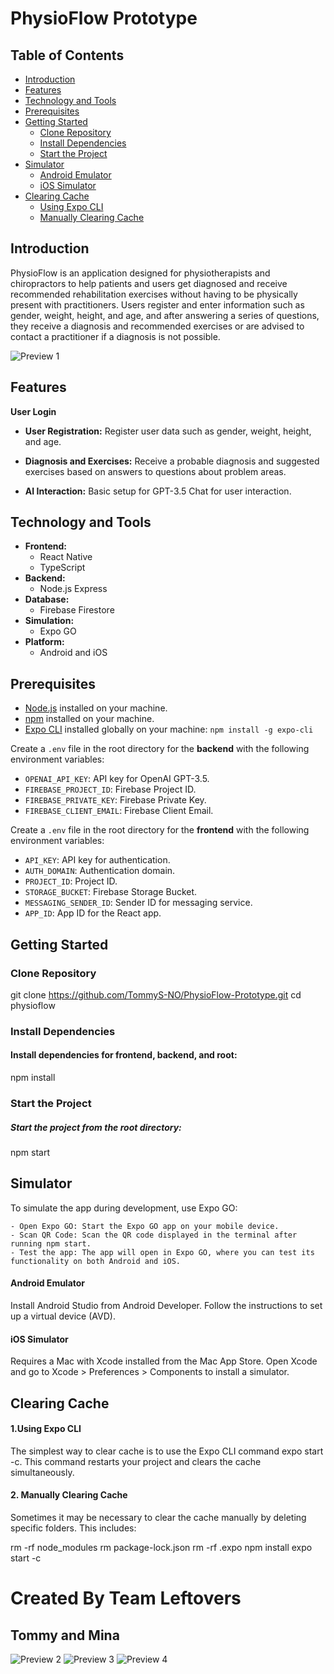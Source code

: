 # PhysioFlow Prototype

## Table of Contents

- [Introduction](#introduction)
- [Features](#features)
- [Technology and Tools](#technology-and-tools)
- [Prerequisites](#prerequisites)
- [Getting Started](#getting-started)
  - [Clone Repository](#clone-repository)
  - [Install Dependencies](#install-dependencies)
  - [Start the Project](#start-the-project)
- [Simulator](#simulator)
  - [Android Emulator](#android-emulator)
  - [iOS Simulator](#ios-simulator)
- [Clearing Cache](#clearing-cache)
  - [Using Expo CLI](#using-expo-cli)
  - [Manually Clearing Cache](#manually-clearing-cache)

## Introduction

PhysioFlow is an application designed for physiotherapists and chiropractors to help patients and users get diagnosed and receive recommended rehabilitation exercises without having to be physically present with practitioners. Users register and enter information such as gender, weight, height, and age, and after answering a series of questions, they receive a diagnosis and recommended exercises or are advised to contact a practitioner if a diagnosis is not possible.

   ![Preview 1](./frontend/Assets/logIn.png)

## Features
  **User Login**
- **User Registration:** Register user data such as gender, weight, height, and age.
- **Diagnosis and Exercises:** Receive a probable diagnosis and suggested exercises based on answers to questions about problem areas.


- **AI Interaction:** Basic setup for GPT-3.5 Chat for user interaction.

## Technology and Tools

- **Frontend:**
  - React Native
  - TypeScript
- **Backend:**
  - Node.js Express
- **Database:**
  - Firebase Firestore
- **Simulation:**
  - Expo GO
- **Platform:**
  - Android and iOS

## Prerequisites

- [Node.js](https://nodejs.org/en/) installed on your machine.
- [npm](https://www.npmjs.com/) installed on your machine.
- [Expo CLI](https://expo.dev/tools#cli) installed globally on your machine: `npm install -g expo-cli`

Create a `.env` file in the root directory for the **backend** with the following environment variables:
  - `OPENAI_API_KEY`: API key for OpenAI GPT-3.5.
  - `FIREBASE_PROJECT_ID`: Firebase Project ID.
  - `FIREBASE_PRIVATE_KEY`: Firebase Private Key.
  - `FIREBASE_CLIENT_EMAIL`: Firebase Client Email.

Create a `.env` file in the root directory for the **frontend** with the following environment variables:
  - `API_KEY`: API key for authentication.
  - `AUTH_DOMAIN`: Authentication domain.
  - `PROJECT_ID`: Project ID.
  - `STORAGE_BUCKET`: Firebase Storage Bucket.
  - `MESSAGING_SENDER_ID`: Sender ID for messaging service.
  - `APP_ID`: App ID for the React app.

## Getting Started
### Clone Repository

git clone https://github.com/TommyS-NO/PhysioFlow-Prototype.git
cd physioflow

### Install Dependencies

#### Install dependencies for frontend, backend, and root:

npm install


### Start the Project

##### Start the project from the root directory:
npm start

## Simulator
  To simulate the app during development, use Expo GO:

    - Open Expo GO: Start the Expo GO app on your mobile device.
    - Scan QR Code: Scan the QR code displayed in the terminal after running npm start.
    - Test the app: The app will open in Expo GO, where you can test its functionality on both Android and iOS.

#### Android Emulator
  Install Android Studio from Android Developer.
  Follow the instructions to set up a virtual device (AVD).

#### iOS Simulator

  Requires a Mac with Xcode installed from the Mac App Store.
  Open Xcode and go to Xcode > Preferences > Components to install a simulator.
## Clearing Cache

#### 1.Using Expo CLI

The simplest way to clear cache is to use the Expo CLI command expo start -c. This command restarts your project and clears the cache simultaneously.
#### 2. Manually Clearing Cache

Sometimes it may be necessary to clear the cache manually by deleting specific folders. This includes:

rm -rf node_modules
rm package-lock.json
rm -rf .expo
npm install
expo start -c

# Created By Team Leftovers #
  ## Tommy and Mina ##
![Preview 2](./frontend/Assets/Focus.png)
![Preview 3](./frontend/Assets/Exercises.png)
![Preview 4](./frontend/Assets/chat.png)
